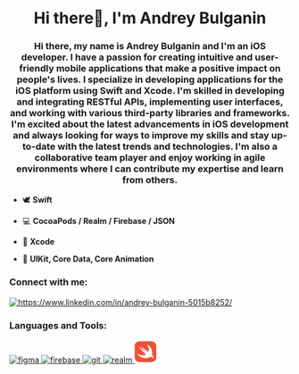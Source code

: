 <h1 align="center">Hi there👋, I'm Andrey Bulganin</h1>
<h3 align="center">Hi there, my name is Andrey Bulganin and I'm an iOS developer. I have a passion for creating intuitive and user-friendly mobile applications that make a positive impact on people's lives. I specialize in developing applications for the iOS platform using Swift and Xcode. I'm skilled in developing and integrating RESTful APIs, implementing user interfaces, and working with various third-party libraries and frameworks. I'm excited about the latest advancements in iOS development and always looking for ways to improve my skills and stay up-to-date with the latest trends and technologies. I'm also a collaborative team player and enjoy working in agile environments where I can contribute my expertise and learn from others.</h3>

- 🕊️ **Swift**

- 💻 **CocoaPods / Realm / Firebase / JSON**

- 🔨 **Xcode**

- 📱 **UIKit, Core Data, Core Animation**

<h3 align="left">Connect with me:</h3>
<p align="left">
<a href="https://linkedin.com/in/https://www.linkedin.com/in/andrey-bulganin-5015b8252/" target="blank"><img align="center" src="https://raw.githubusercontent.com/rahuldkjain/github-profile-readme-generator/master/src/images/icons/Social/linked-in-alt.svg" alt="https://www.linkedin.com/in/andrey-bulganin-5015b8252/" height="30" width="40" /></a>
</p>

<h3 align="left">Languages and Tools:</h3>
<p align="left"> <a href="https://www.figma.com/" target="_blank" rel="noreferrer"> <img src="https://www.vectorlogo.zone/logos/figma/figma-icon.svg" alt="figma" width="40" height="40"/> </a> <a href="https://firebase.google.com/" target="_blank" rel="noreferrer"> <img src="https://www.vectorlogo.zone/logos/firebase/firebase-icon.svg" alt="firebase" width="40" height="40"/> </a> <a href="https://git-scm.com/" target="_blank" rel="noreferrer"> <img src="https://www.vectorlogo.zone/logos/git-scm/git-scm-icon.svg" alt="git" width="40" height="40"/> </a> <a href="https://realm.io/" target="_blank" rel="noreferrer"> <img src="https://raw.githubusercontent.com/bestofjs/bestofjs-webui/8665e8c267a0215f3159df28b33c365198101df5/public/logos/realm.svg" alt="realm" width="40" height="40"/> </a> <a href="https://developer.apple.com/swift/" target="_blank" rel="noreferrer"> <img src="https://raw.githubusercontent.com/devicons/devicon/master/icons/swift/swift-original.svg" alt="swift" width="40" height="40"/> </a> </p>
